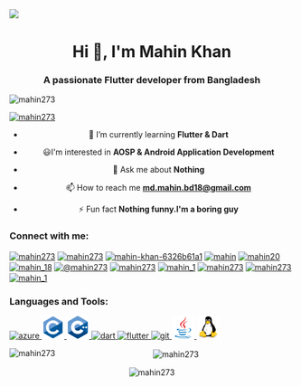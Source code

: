   <img height="150" src="https://camo.githubusercontent.com/62da68eb62b1e5f175f7d1f0191dd89a653d7908feb22d37d4a0ab07365d6791/68747470733a2f2f6d656469612e67697068792e636f6d2f6d656469612f4d3967624264396e6244724f5475314d71782f67697068792e676966"  />
</div>
<h1 align="center">Hi 👋, I'm Mahin Khan</h1>
<h3 align="center">A passionate Flutter developer from Bangladesh</h3>
<div align="center">


<p align="left"> <img src="https://komarev.com/ghpvc/?username=mahin273&label=Profile%20views&color=0e75b6&style=flat" alt="mahin273" /> </p>

<p align="left"> <a href="https://github.com/ryo-ma/github-profile-trophy"><img src="https://github-profile-trophy.vercel.app/?username=mahin273" alt="mahin273" /></a> </p>

- 🌱 I’m currently learning **Flutter & Dart**

- 😃I'm interested in **AOSP & Android Application Development**

- 💬 Ask me about **Nothing**

- 📫 How to reach me **md.mahin.bd18@gmail.com**

- ⚡ Fun fact **Nothing funny.I'm a boring guy**

<h3 align="left">Connect with me:</h3>
<p align="left">
<a href="https://codepen.io/mahin273" target="blank"><img align="center" src="https://raw.githubusercontent.com/rahuldkjain/github-profile-readme-generator/master/src/images/icons/Social/codepen.svg" alt="mahin273" height="30" width="40" /></a>
<a href="https://dev.to/mahin273" target="blank"><img align="center" src="https://raw.githubusercontent.com/rahuldkjain/github-profile-readme-generator/master/src/images/icons/Social/devto.svg" alt="mahin273" height="30" width="40" /></a>
<a href="https://linkedin.com/in/mahin-khan-6326b61a1" target="blank"><img align="center" src="https://raw.githubusercontent.com/rahuldkjain/github-profile-readme-generator/master/src/images/icons/Social/linked-in-alt.svg" alt="mahin-khan-6326b61a1" height="30" width="40" /></a>
<a href="https://stackoverflow.com/users/mahin" target="blank"><img align="center" src="https://raw.githubusercontent.com/rahuldkjain/github-profile-readme-generator/master/src/images/icons/Social/stack-overflow.svg" alt="mahin" height="30" width="40" /></a>
<a href="https://fb.com/mahin20" target="blank"><img align="center" src="https://raw.githubusercontent.com/rahuldkjain/github-profile-readme-generator/master/src/images/icons/Social/facebook.svg" alt="mahin20" height="30" width="40" /></a>
<a href="https://instagram.com/mahin_18" target="blank"><img align="center" src="https://raw.githubusercontent.com/rahuldkjain/github-profile-readme-generator/master/src/images/icons/Social/instagram.svg" alt="mahin_18" height="30" width="40" /></a>
<a href="https://hashnode.com/@mahin273" target="blank"><img align="center" src="https://raw.githubusercontent.com/rahuldkjain/github-profile-readme-generator/master/src/images/icons/Social/hashnode.svg" alt="@mahin273" height="30" width="40" /></a>
<a href="https://www.codechef.com/users/mahin273" target="blank"><img align="center" src="https://cdn.jsdelivr.net/npm/simple-icons@3.1.0/icons/codechef.svg" alt="mahin273" height="30" width="40" /></a>
<a href="https://www.hackerrank.com/mahin_1" target="blank"><img align="center" src="https://raw.githubusercontent.com/rahuldkjain/github-profile-readme-generator/master/src/images/icons/Social/hackerrank.svg" alt="mahin_1" height="30" width="40" /></a>
<a href="https://codeforces.com/profile/mahin273" target="blank"><img align="center" src="https://raw.githubusercontent.com/rahuldkjain/github-profile-readme-generator/master/src/images/icons/Social/codeforces.svg" alt="mahin273" height="30" width="40" /></a>
<a href="https://www.leetcode.com/mahin273" target="blank"><img align="center" src="https://raw.githubusercontent.com/rahuldkjain/github-profile-readme-generator/master/src/images/icons/Social/leet-code.svg" alt="mahin273" height="30" width="40" /></a>
<a href="https://www.topcoder.com/members/mahin_1" target="blank"><img align="center" src="https://raw.githubusercontent.com/rahuldkjain/github-profile-readme-generator/master/src/images/icons/Social/topcoder.svg" alt="mahin_1" height="30" width="40" /></a>
</p>

<h3 align="left">Languages and Tools:</h3>
<p align="left"> <a href="https://azure.microsoft.com/en-in/" target="_blank" rel="noreferrer"> <img src="https://www.vectorlogo.zone/logos/microsoft_azure/microsoft_azure-icon.svg" alt="azure" width="40" height="40"/> </a> <a href="https://www.cprogramming.com/" target="_blank" rel="noreferrer"> <img src="https://raw.githubusercontent.com/devicons/devicon/master/icons/c/c-original.svg" alt="c" width="40" height="40"/> </a> <a href="https://www.w3schools.com/cpp/" target="_blank" rel="noreferrer"> <img src="https://raw.githubusercontent.com/devicons/devicon/master/icons/cplusplus/cplusplus-original.svg" alt="cplusplus" width="40" height="40"/> </a> <a href="https://dart.dev" target="_blank" rel="noreferrer"> <img src="https://www.vectorlogo.zone/logos/dartlang/dartlang-icon.svg" alt="dart" width="40" height="40"/> </a> <a href="https://flutter.dev" target="_blank" rel="noreferrer"> <img src="https://www.vectorlogo.zone/logos/flutterio/flutterio-icon.svg" alt="flutter" width="40" height="40"/> </a> <a href="https://git-scm.com/" target="_blank" rel="noreferrer"> <img src="https://www.vectorlogo.zone/logos/git-scm/git-scm-icon.svg" alt="git" width="40" height="40"/> </a> <a href="https://www.java.com" target="_blank" rel="noreferrer"> <img src="https://raw.githubusercontent.com/devicons/devicon/master/icons/java/java-original.svg" alt="java" width="40" height="40"/> </a> <a href="https://www.linux.org/" target="_blank" rel="noreferrer"> <img src="https://raw.githubusercontent.com/devicons/devicon/master/icons/linux/linux-original.svg" alt="linux" width="40" height="40"/> </a> </p>

<p><img align="left" src="https://github-readme-stats.vercel.app/api/top-langs?username=mahin273&show_icons=true&locale=en&layout=compact" alt="mahin273" /></p>

<p>&nbsp;<img align="center" src="https://github-readme-stats.vercel.app/api?username=mahin273&show_icons=true&locale=en" alt="mahin273" /></p>

<p><img align="center" src="https://github-readme-streak-stats.herokuapp.com/?user=mahin273&" alt="mahin273" /></p>

